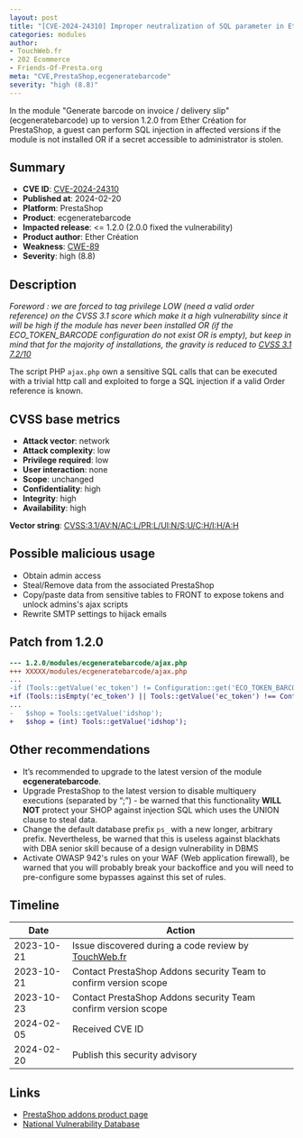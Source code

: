 ```yaml
---
layout: post
title: "[CVE-2024-24310] Improper neutralization of SQL parameter in Ether Création - Generate barcode on invoice / delivery slip module for PrestaShop"
categories: modules
author:
- TouchWeb.fr
- 202 Ecommerce
- Friends-Of-Presta.org
meta: "CVE,PrestaShop,ecgeneratebarcode"
severity: "high (8.8)"
---
```


In the module "Generate barcode on invoice / delivery slip" (ecgeneratebarcode) up to version 1.2.0 from Ether Création for PrestaShop, a guest can perform SQL injection in affected versions if the module is not installed OR if a secret accessible to administrator is stolen.


## Summary

* **CVE ID**: [CVE-2024-24310](https://cve.mitre.org/cgi-bin/cvename.cgi?name=CVE-2024-24310)
* **Published at**: 2024-02-20
* **Platform**: PrestaShop
* **Product**: ecgeneratebarcode
* **Impacted release**: <= 1.2.0 (2.0.0 fixed the vulnerability)
* **Product author**: Ether Création
* **Weakness**: [CWE-89](https://cwe.mitre.org/data/definitions/89.html)
* **Severity**: high (8.8)

## Description

*Foreword : we are forced to tag privilege LOW (need a valid order reference) on the CVSS 3.1 score which make it a high vulnerability since it will be high if the module has never been installed OR (if the ECO_TOKEN_BARCODE configuration do not exist OR is empty), but keep in mind that for the majority of installations, the gravity is reduced to [CVSS 3.1 7.2/10](https://nvd.nist.gov/vuln-metrics/cvss/v3-calculator?vector=AV:N/AC:L/PR:H/UI:N/S:U/C:H/I:H/A:H)*

The script PHP `ajax.php` own a sensitive SQL calls that can be executed with a trivial http call and exploited to forge a SQL injection if a valid Order reference is known.

## CVSS base metrics

* **Attack vector**: network
* **Attack complexity**: low
* **Privilege required**: low
* **User interaction**: none
* **Scope**: unchanged
* **Confidentiality**: high
* **Integrity**: high
* **Availability**: high

**Vector string**: [CVSS:3.1/AV:N/AC:L/PR:L/UI:N/S:U/C:H/I:H/A:H](https://nvd.nist.gov/vuln-metrics/cvss/v3-calculator?vector=AV:N/AC:L/PR:L/UI:N/S:U/C:H/I:H/A:H)

## Possible malicious usage

* Obtain admin access
* Steal/Remove data from the associated PrestaShop
* Copy/paste data from sensitive tables to FRONT to expose tokens and unlock admins's ajax scripts
* Rewrite SMTP settings to hijack emails

## Patch from 1.2.0

```diff
--- 1.2.0/modules/ecgeneratebarcode/ajax.php
+++ XXXXX/modules/ecgeneratebarcode/ajax.php
...
-if (Tools::getValue('ec_token') != Configuration::get('ECO_TOKEN_BARCODE')) {
+if (Tools::isEmpty('ec_token') || Tools::getValue('ec_token') !== Configuration::get('ECO_TOKEN_BARCODE')) {
...
-   $shop = Tools::getValue('idshop');
+   $shop = (int) Tools::getValue('idshop');

```

## Other recommendations

* It’s recommended to upgrade to the latest version of the module **ecgeneratebarcode**.
* Upgrade PrestaShop to the latest version to disable multiquery executions (separated by “;”) - be warned that this functionality **WILL NOT** protect your SHOP against injection SQL which uses the UNION clause to steal data.
* Change the default database prefix `ps_` with a new longer, arbitrary prefix. Nevertheless, be warned that this is useless against blackhats with DBA senior skill because of a design vulnerability in DBMS
* Activate OWASP 942's rules on your WAF (Web application firewall), be warned that you will probably break your backoffice and you will need to pre-configure some bypasses against this set of rules.

## Timeline

| Date | Action |
|--|--|
| 2023-10-21 | Issue discovered during a code review by [TouchWeb.fr](https://www.touchweb.fr) |
| 2023-10-21 | Contact PrestaShop Addons security Team to confirm version scope |
| 2023-10-23 | Contact PrestaShop Addons security Team confirm version scope |
| 2024-02-05 | Received CVE ID |
| 2024-02-20 | Publish this security advisory |

## Links

* [PrestaShop addons product page](https://addons.prestashop.com/en/preparation-shipping/24123-generate-barcode-on-invoice-delivery-slip.html)
* [National Vulnerability Database](https://nvd.nist.gov/vuln/detail/CVE-2024-24310)
